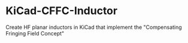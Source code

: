 # KiCad-CFFC-Inductor
Create HF planar inductors in KiCad that implement the "Compensating Fringing Field Concept"

